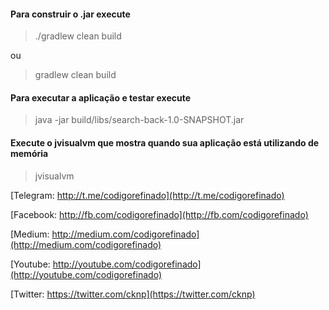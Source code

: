 
#### Para construir o .jar execute

> ./gradlew clean build

ou

> gradlew clean build

#### Para executar a aplicação e testar execute

> java -jar build/libs/search-back-1.0-SNAPSHOT.jar

#### Execute o jvisualvm que mostra quando sua aplicação está utilizando de memória

> jvisualvm


[Telegram: http://t.me/codigorefinado](http://t.me/codigorefinado)

[Facebook: http://fb.com/codigorefinado](http://fb.com/codigorefinado)

[Medium: http://medium.com/codigorefinado](http://medium.com/codigorefinado)

[Youtube: http://youtube.com/codigorefinado](http://youtube.com/codigorefinado)

[Twitter: https://twitter.com/cknp](https://twitter.com/cknp)